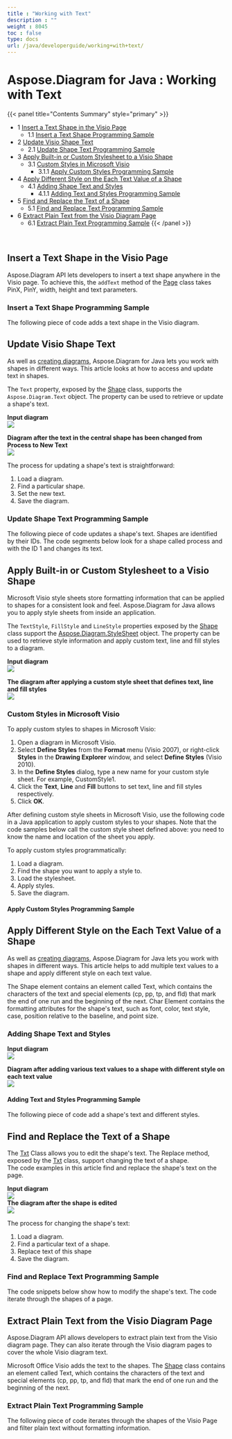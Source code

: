 ```yaml
---
title : "Working with Text" 
description : "" 
weight : 8045 
toc : false
type: docs
url: /java/developerguide/working+with+text/
---
```


# Aspose.Diagram for Java : Working with Text


{{< panel title="Contents Summary" style="primary" >}}
*   1 [Insert a Text Shape in the Visio Page](#insert-a-text-shape-in-the-visio-page)
    *   1.1 [Insert a Text Shape Programming Sample](#insert-a-text-shape-programming-sample)
*   2 [Update Visio Shape Text](#update-visio-shape-text)
    *   2.1 [Update Shape Text Programming Sample](#update-shape-text-programming-sample)
*   3 [Apply Built-in or Custom Stylesheet to a Visio Shape](#apply-built-in-or-custom-stylesheet-to-a-visio-shape)
    *   3.1 [Custom Styles in Microsoft Visio](#custom-styles-in-microsoft-visio)
        *   3.1.1 [Apply Custom Styles Programming Sample](#apply-custom-styles-programming-sample)
*   4 [Apply Different Style on the Each Text Value of a Shape](#apply-different-style-on-the-each-text-value-of-a-shape)
    *   4.1 [Adding Shape Text and Styles](#adding-shape-text-and-styles)
        *   4.1.1 [Adding Text and Styles Programming Sample](#adding-text-and-styles-programming-sample)
*   5 [Find and Replace the Text of a Shape](#find-and-replace-the-text-of-a-shape)
    *   5.1 [Find and Replace Text Programming Sample](#find-and-replace-text-programming-sample)
*   6 [Extract Plain Text from the Visio Diagram Page](#extract-plain-text-from-the-visio-diagram-page)
    *   6.1 [Extract Plain Text Programming Sample](#extract-plain-text-programming-sample)
{{< /panel >}}
 

 

## Insert a Text Shape in the Visio Page

Aspose.Diagram API lets developers to insert a text shape anywhere in the Visio page. To achieve this, the `addText` method of the [Page](http://www.aspose.com/api/java/diagram/com.aspose.diagram/classes/Page) class takes PinX, PinY, width, height and text parameters.

### Insert a Text Shape Programming Sample

The following piece of code adds a text shape in the Visio diagram.

## Update Visio Shape Text

As well as [creating diagrams](https://docs2.aspose.com/diagram/java/developerguide/ld-sv-cvt/load+or+create+a+visio+drawing), Aspose.Diagram for Java lets you work with shapes in different ways. This article looks at how to access and update text in shapes.

The `Text` property, exposed by the [Shape](http://www.aspose.com/api/java/diagram/com.aspose.diagram/classes/shape) class, supports the `Aspose.Diagram.Text` object. The property can be used to retrieve or update a shape's text.

**Input diagram**  
![](http://i.imgur.com/6aEp7h0.png)

**Diagram after the text in the central shape has been changed from Process to New Text**  
![](http://i.imgur.com/o977cxw.png)

The process for updating a shape's text is straightforward:

1.  Load a diagram.
2.  Find a particular shape.
3.  Set the new text.
4.  Save the diagram.

### Update Shape Text Programming Sample

The following piece of code updates a shape's text. Shapes are identified by their IDs. The code segments below look for a shape called process and with the ID 1 and changes its text.

## Apply Built-in or Custom Stylesheet to a Visio Shape

Microsoft Visio style sheets store formatting information that can be applied to shapes for a consistent look and feel. Aspose.Diagram for Java allows you to apply style sheets from inside an application.

The `TextStyle`, `FillStyle` and `LineStyle` properties exposed by the [Shape](http://www.aspose.com/api/java/diagram/com.aspose.diagram/classes/shape) class support the [Aspose.Diagram.StyleSheet](http://www.aspose.com/api/java/diagram/com.aspose.diagram/classes/stylesheet) object. The property can be used to retrieve style information and apply custom text, line and fill styles to a diagram.

**Input diagram**  
![](http://i.imgur.com/feV1x2N.png)

**The diagram after applying a custom style sheet that defines text, line and fill styles**  
![](http://i.imgur.com/Xk9W0wN.png)

### Custom Styles in Microsoft Visio

To apply custom styles to shapes in Microsoft Visio:

1.  Open a diagram in Microsoft Visio.
2.  Select **Define Styles** from the **Format** menu (Visio 2007), or right-click **Styles** in the **Drawing Explorer** window, and select **Define Styles** (Visio 2010).
3.  In the **Define Styles** dialog, type a new name for your custom style sheet. For example, CustomStyle1.
4.  Click the **Text**, **Line** and **Fill** buttons to set text, line and fill styles respectively.
5.  Click **OK**.

After defining custom style sheets in Microsoft Visio, use the following code in a Java application to apply custom styles to your shapes. Note that the code samples below call the custom style sheet defined above: you need to know the name and location of the sheet you apply.

To apply custom styles programmatically:

1.  Load a diagram.
2.  Find the shape you want to apply a style to.
3.  Load the stylesheet.
4.  Apply styles.
5.  Save the diagram.

#### Apply Custom Styles Programming Sample

## Apply Different Style on the Each Text Value of a Shape

As well as [creating diagrams](https://docs2.aspose.com/diagram/java/developerguide/ld-sv-cvt/load+or+create+a+visio+drawing), Aspose.Diagram for Java lets you work with shapes in different ways. This article helps to add multiple text values to a shape and apply different style on each text value.

The Shape element contains an element called Text, which contains the characters of the text and special elements (cp, pp, tp, and fld) that mark the end of one run and the beginning of the next. Char Element contains the formatting attributes for the shape's text, such as font, color, text style, case, position relative to the baseline, and point size.

### Adding Shape Text and Styles

**Input diagram**  
![](http://i.imgur.com/ZqgQPQC.png)

**Diagram after adding various text values to a shape with different style on each text value**  
![](http://i.imgur.com/7UWhFbU.png)

#### Adding Text and Styles Programming Sample

The following piece of code add a shape's text and different styles.

## Find and Replace the Text of a Shape

The [Txt](http://www.aspose.com/api/java/diagram/com.aspose.diagram/classes/txt) Class allows you to edit the shape's text. The Replace method, exposed by the [Txt](http://www.aspose.com/api/java/diagram/com.aspose.diagram/classes/txt) class, support changing the text of a shape.  
The code examples in this article find and replace the shape's text on the page.

**Input diagram**  
![](http://i.imgur.com/lW5xaP0.png)  
**The diagram after the shape is edited**  
![](http://i.imgur.com/m33W1Tk.png)

The process for changing the shape's text:

1.  Load a diagram.
2.  Find a particular text of a shape.
3.  Replace text of this shape
4.  Save the diagram.

### Find and Replace Text Programming Sample

The code snippets below show how to modify the shape's text. The code iterate through the shapes of a page.

## Extract Plain Text from the Visio Diagram Page

Aspose.Diagram API allows developers to extract plain text from the Visio diagram page. They can also iterate through the Visio diagram pages to cover the whole Visio diagram text.

Microsoft Office Visio adds the text to the shapes. The [Shape](http://www.aspose.com/api/java/diagram/com.aspose.diagram/classes/shape) class contains an element called Text, which contains the characters of the text and special elements (cp, pp, tp, and fld) that mark the end of one run and the beginning of the next.

### Extract Plain Text Programming Sample

The following piece of code iterates through the shapes of the Visio Page and filter plain text without formatting information.

